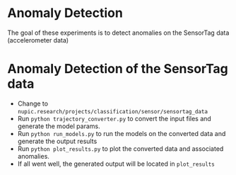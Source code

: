 Anomaly Detection 
=======================
The goal of these experiments is to detect anomalies on the SensorTag data 
(accelerometer data)

# Anomaly Detection of the SensorTag data
* Change to `nupic.research/projects/classification/sensor/sensortag_data`
* Run `python trajectory_converter.py` to convert the input files and generate the model params.
* Run `python run_models.py` to run the models on the converted data and generate the output results
* Run `python plot_results.py` to plot the converted data and associated anomalies.
* If all went well, the generated output will be located in `plot_results` 

